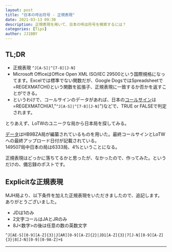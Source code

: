 ```yaml
---
layout: post
title: "日本の呼出符号 - 正規表現"
date: 2021-03-13 09:30
description: 正規表現を用いて、日本の呼出符号を検索するには？
categories: [Tips]
author: JJ1BBY
---
```


## TL;DR
* 正規表現 `^J[A-S]|^[7-8][J-N]`  
* Microsoft OfficeはOffice Open XML ISO/IEC 29500という国際規格になってます。Excelでは標準でない関数だが、Google DogsではSpreadsheetで=REGEXMATCH()という関数を拡張子、正規表現に一致するか否かを返すことができる。  
* というわけで、コールサインのデータがあれば、日本の[コールサイン](https://www.itu.int/en/ITU-R/terrestrial/fmd/Pages/call_sign_series.aspx)は =REGEXMATCH(A1,"`^J[A-S]|^[7-8][J-N]`")などで、TRUE or FALSEで判定されます。  

とりあえず、LoTWのユニークな局から日本局を探してみる。  

[データ](http://www.hb9bza.net/lotw-users-list)はHB9BZA局が編纂されているものを用いた。最終コールサインとLoTWへの最終アップロード日付が記載されている。  
149507局中日本の局は6333局、4%ということになる。

正規表現はどっかに落ちてるかと思ったが、なかったので、作ってみた。というだけの、備忘録のポストです。

## Explicitな正規表現
MJH局より、以下条件を加えた正規表現をいただきましたので、追記します。ありがとうございました。
* JDは1のみ
* 2文字コールはJAとJRのみ
* 8J<数字>の後は任意の数の英数文字

`^J[AE-S][0-9][A-Z]{3}|J[AR][0-9][A-Z]{2}|JD1[A-Z]{3}|7[J-N][0-9][A-Z]{3}|8[J-N][0-9][0-9A-Z]+$`

---

<script src="https://utteranc.es/client.js"
        repo="JJ1BBY/JJ1BBY.github.io"
        issue-term="pathname"
        theme="github-light"
        crossorigin="anonymous"
        async>
</script>


